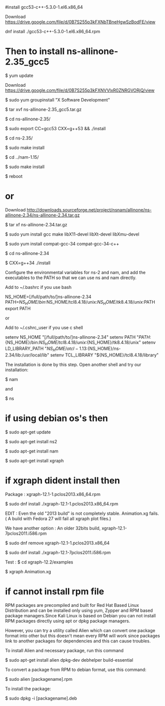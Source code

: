 
#install gcc53-c++-5.3.0-1.el6.x86_64

Download https://drive.google.com/file/d/0B7S255p3kFXNbTBneHgwSzBodFE/view

dnf install ./gcc53-c++-5.3.0-1.el6.x86_64.rpm

# Then to install ns-allinone-2.35_gcc5

$ yum update

Download https://drive.google.com/file/d/0B7S255p3kFXNVVlxR0ZNRGVORjQ/view

$ sudo yum groupinstall "X Software Development"

$ tar xvf ns-allinone-2.35_gcc5.tar.gz

$ cd ns-allinone-2.35/

$ sudo export CC=gcc53 CXX=g++53 && ./install

$ cd ns-2.35/

$ sudo make install

$ cd ../nam-1.15/

$ sudo make install

$ reboot


# or

Download http://downloads.sourceforge.net/project/nsnam/allinone/ns-allinone-2.34/ns-allinone-2.34.tar.gz

$ tar xf ns-allinone-2.34.tar.gz

$ sudo yum install gcc make libX11-devel libXt-devel libXmu-devel

$ sudo yum install compat-gcc-34 compat-gcc-34-c++

$ cd ns-allinone-2.34

$ CXX=g++34 ./install

Configure the environmental variables for ns-2 and nam, and add the executables to the PATH so that we can use ns and nam directly.

Add to ~/.bashrc if you use bash

NS_HOME=[/full/path/to/]ns-allinone-2.34
PATH=$NS_HOME/bin:$NS_HOME/tcl8.4.18/unix:$NS_HOME/tk8.4.18/unix:$PATH
export PATH

or

Add to ~/.cshrc_user if you use c shell

setenv NS_HOME "[/full/path/to/]ns-allinone-2.34"
setenv PATH "${PATH}:${NS_HOME}/bin:${NS_HOME}/tcl8.4.18/unix:${NS_HOME}/tk8.4.18/unix"
setenv LD_LIBRARY_PATH "${NS_HOME}/otcl-1.13:${NS_HOME}/ns-2.34/lib:/usr/local/lib"
setenv TCL_LIBRARY "${NS_HOME}/tcl8.4.18/library"

The installation is done by this step. Open another shell and try our installation:

$ nam

and

$ ns

# if using debian os's then

$ sudo apt-get update

$ sudo apt-get install ns2

$ sudo apt-get install nam

$ sudo apt-get install xgraph



# if xgraph dident install then

Package : xgraph-12.1-1.pclos2013.x86_64.rpm

$ sudo dnf install ./xgraph-12.1-1.pclos2013.x86_64.rpm

EDIT : Even the old "2013 build" is not completely stable. Animation.xg fails.
( A build with Fedora 27 will fail all xgraph plot files.)

We have another option :
An older 32bits build, xgraph-12.1-7pclos2011.i586.rpm

$ sudo dnf remove xgraph-12.1-1.pclos2013.x86_64

$ sudo dnf install ./xgraph-12.1-7pclos2011.i586.rpm

Test : $ cd xgraph-12.2/examples

$ xgraph Animation.xg



# if cannot install rpm file 

RPM packages are precompiled and built for Red Hat Based Linux Distribution and can be installed only using yum, 
Zypper and RPM based package managers.Since Kali Linux is based on Debian you can not install RPM packages directly 
using apt or dpkg package managers.

However, you can try a utility called Alien which can convert one package format into other but this doesn't mean 
every RPM will work since packages link to another packages for dependencies and this can cause troubles.

To install Alien and necessary package, run this command

$ sudo apt-get install alien dpkg-dev debhelper build-essential

To convert a package from RPM to debian format, use this command:

$ sudo alien [packagename].rpm

To install the package:

$ sudo dpkg -i [packagename].deb


